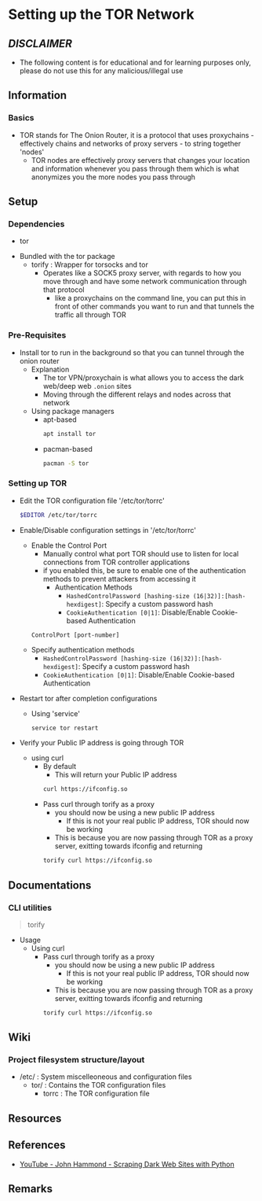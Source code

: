 # Setting up the TOR Network

*DISCLAIMER*
------------
+ The following content is for educational and for learning purposes only, please do not use this for any malicious/illegal use

## Information

### Basics
- TOR stands for The Onion Router, it is a protocol that uses proxychains - effectively chains and networks of proxy servers - to string together 'nodes'
    + TOR nodes are effectively proxy servers that changes your location and information whenever you pass through them which is what anonymizes you the more nodes you pass through

## Setup
### Dependencies
+ tor
- Bundled with the tor package
    - torify : Wrapper for torsocks and tor
        - Operates like a SOCK5 proxy server, with regards to how you move through and have some network communication through that protocol
            + like a proxychains on the command line, you can put this in front of other commands you want to run and that tunnels the traffic all through TOR

### Pre-Requisites
- Install tor to run in the background so that you can tunnel through the onion router
    - Explanation
        + The tor VPN/proxychain is what allows you to access the dark web/deep web `.onion` sites
        + Moving through the different relays and nodes across that network
    - Using package managers
        - apt-based
            ```bash
            apt install tor
            ```
        - pacman-based
            ```bash
            pacman -S tor
            ```

### Setting up TOR
- Edit the TOR configuration file '/etc/tor/torrc'
    ```bash
    $EDITOR /etc/tor/torrc
    ```

- Enable/Disable configuration settings in '/etc/tor/torrc'
    - Enable the Control Port
        + Manually control what port TOR should use to listen for local connections from TOR controller applications
        - if you enabled this, be sure to enable one of the authentication methods to prevent attackers from accessing it
            - Authentication Methods
                + `HashedControlPassword [hashing-size (16|32)]:[hash-hexdigest]`: Specify a custom password hash
                + `CookieAuthentication [0|1]`: Disable/Enable Cookie-based Authentication
        ```
        ControlPort [port-number]
        ```
    - Specify authentication methods
        + `HashedControlPassword [hashing-size (16|32)]:[hash-hexdigest]`: Specify a custom password hash
        + `CookieAuthentication [0|1]`: Disable/Enable Cookie-based Authentication

- Restart tor after completion configurations
    - Using 'service'
        ```bash
        service tor restart
        ```

- Verify your Public IP address is going through TOR
    - using curl
        - By default
            + This will return your Public IP address
            ```bash
            curl https://ifconfig.so
            ```
        - Pass curl through torify as a proxy
            - you should now be using a new public IP address
                + If this is not your real public IP address, TOR should now be working
            + This is because you are now passing through TOR as a proxy server, exitting towards ifconfig and returning
            ```bash
            torify curl https://ifconfig.so
            ```

## Documentations

### CLI utilities
> torify

- Usage
    - Using curl
        - Pass curl through torify as a proxy
            - you should now be using a new public IP address
                + If this is not your real public IP address, TOR should now be working
            + This is because you are now passing through TOR as a proxy server, exitting towards ifconfig and returning
            ```bash
            torify curl https://ifconfig.so
            ```

## Wiki

### Project filesystem structure/layout
- /etc/ : System miscelleoneous and configuration files
    - tor/ : Contains the TOR configuration files
        + torrc : The TOR configuration file

## Resources

## References
+ [YouTube - John Hammond - Scraping Dark Web Sites with Python](https://www.youtube.com/watch?v=r8JzWoU2_lU)

## Remarks


